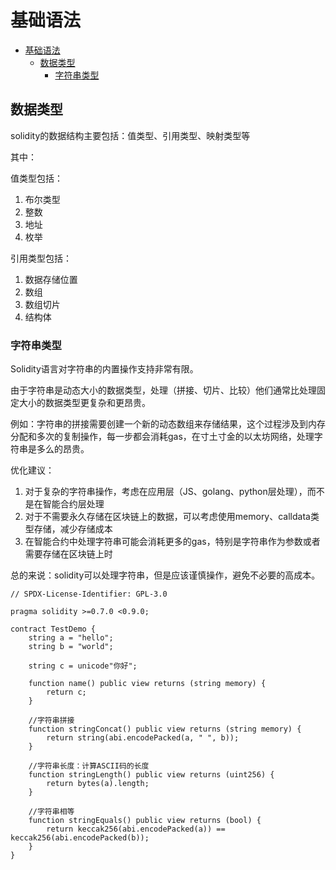 # 基础语法

- [基础语法](#基础语法)
  - [数据类型](#数据类型)
    - [字符串类型](#字符串类型)

## 数据类型

solidity的数据结构主要包括：值类型、引用类型、映射类型等

其中：

值类型包括：

1. 布尔类型
2. 整数
3. 地址
4. 枚举

引用类型包括：

1. 数据存储位置
2. 数组
3. 数组切片
4. 结构体

### 字符串类型

Solidity语言对字符串的内置操作支持非常有限。

由于字符串是动态大小的数据类型，处理（拼接、切片、比较）他们通常比处理固定大小的数据类型更复杂和更昂贵。

例如：字符串的拼接需要创建一个新的动态数组来存储结果，这个过程涉及到内存分配和多次的复制操作，每一步都会消耗gas，在寸土寸金的以太坊网络，处理字符串是多么的昂贵。

优化建议：

1. 对于复杂的字符串操作，考虑在应用层（JS、golang、python层处理），而不是在智能合约层处理
2. 对于不需要永久存储在区块链上的数据，可以考虑使用memory、calldata类型存储，减少存储成本
3. 在智能合约中处理字符串可能会消耗更多的gas，特别是字符串作为参数或者需要存储在区块链上时

总的来说：solidity可以处理字符串，但是应该谨慎操作，避免不必要的高成本。


```solidity
// SPDX-License-Identifier: GPL-3.0

pragma solidity >=0.7.0 <0.9.0;

contract TestDemo {
    string a = "hello";
    string b = "world";

    string c = unicode"你好";

    function name() public view returns (string memory) {
        return c;
    }

    //字符串拼接
    function stringConcat() public view returns (string memory) {
        return string(abi.encodePacked(a, " ", b));
    }

    //字符串长度：计算ASCII码的长度
    function stringLength() public view returns (uint256) {
        return bytes(a).length;
    }

    //字符串相等
    function stringEquals() public view returns (bool) {
        return keccak256(abi.encodePacked(a)) == keccak256(abi.encodePacked(b));
    }
}


```